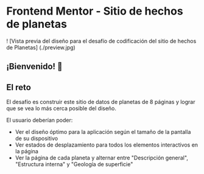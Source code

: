 # Frontend Mentor - Sitio de hechos de planetas

! [Vista previa del diseño para el desafío de codificación del sitio de hechos de Planetas] (./preview.jpg)

## ¡Bienvenido! 👋

## El reto

El desafío es construir este sitio de datos de planetas de 8 páginas y lograr que se vea lo más cerca posible del diseño.

El usuario deberían poder:

- Ver el diseño óptimo para la aplicación según el tamaño de la pantalla de su dispositivo
- Ver estados de desplazamiento para todos los elementos interactivos en la página
- Ver la página de cada planeta y alternar entre "Descripción general", "Estructura interna" y "Geología de superficie"
